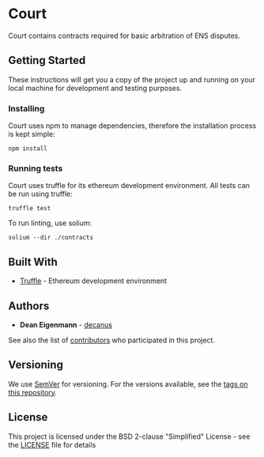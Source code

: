# Court

Court contains contracts required for basic arbitration of ENS disputes.

## Getting Started

These instructions will get you a copy of the project up and running on your local machine for development and testing purposes.

### Installing

Court uses npm to manage dependencies, therefore the installation process is kept simple:

```
npm install
```

### Running tests

Court uses truffle for its ethereum development environment. All tests can be run using truffle:

```
truffle test
```

To run linting, use solium:

```
solium --dir ./contracts
```

## Built With
* [Truffle](https://github.com/trufflesuite/truffle) - Ethereum development environment 

## Authors

* **Dean Eigenmann** - [decanus](https://github.com/decanus)

See also the list of [contributors](https://github.com/ensdomains/Court/contributors) who participated in this project.

## Versioning

We use [SemVer](http://semver.org/) for versioning. For the versions available, see the [tags on this repository](https://github.com/ensdomains/blacklist/tags).

## License

This project is licensed under the BSD 2-clause "Simplified" License - see the [LICENSE](LICENSE) file for details
